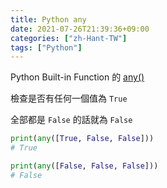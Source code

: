 ```yaml
---
title: Python any
date: 2021-07-26T21:39:36+09:00
categories: ["zh-Hant-TW"]
tags: ["Python"]
---
```

Python Built-in Function 的 [any()](https://docs.python.org/3/library/functions.html#any)

檢查是否有任何一個值為 `True`

全部都是 `False` 的話就為 `False`

```python
print(any([True, False, False]))
# True

print(any([False, False, False]))
# False
```
